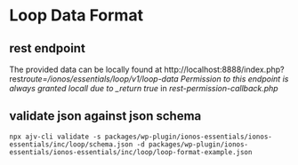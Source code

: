 # Loop Data Format

## rest endpoint

The provided data can be locally found at
http://localhost:8888/index.php?rest*route=/ionos/essentials/loop/v1/loop-data
Permission to this endpoint is always granted locall due to \_return true* in _rest-permission-callback.php_

## validate json against json schema

`npx ajv-cli validate -s packages/wp-plugin/ionos-essentials/ionos-essentials/inc/loop/schema.json -d packages/wp-plugin/ionos-essentials/ionos-essentials/inc/loop/loop-format-example.json`
